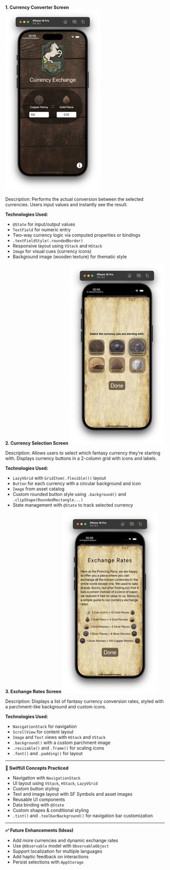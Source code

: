 **1. Currency Converter Screen**
<img src="https://github.com/Bardashevsky/LOTRConverter/blob/main/1.png?raw=true" width="300"/>

Description:
Performs the actual conversion between the selected currencies. Users input values and instantly see the result.

**Technologies Used:**

- `@State` for input/output values  
- `TextField` for numeric entry  
- Two-way currency logic via computed properties or bindings  
- `.textFieldStyle(.roundedBorder)`  
- Responsive layout using `VStack` and `HStack`  
- `Image` for visual cues (currency icons)  
- Background image (wooden texture) for thematic style

**2. Currency Selection Screen**
<img src="https://github.com/Bardashevsky/LOTRConverter/blob/main/2.png?raw=true" width="300"/>

Description:
Allows users to select which fantasy currency they’re starting with. Displays currency buttons in a 2-column grid with icons and labels.

**Technologies Used:**

- `LazyVGrid` with `GridItem(.flexible())` layout  
- `Button` for each currency with a circular background and icon  
- `Image` from asset catalog  
- Custom rounded button style using `.background()` and `.clipShape(RoundedRectangle...)`  
- State management with `@State` to track selected currency

**3. Exchange Rates Screen**
<img src="https://github.com/Bardashevsky/LOTRConverter/blob/main/3.png?raw=true" width="300"/>

Description:
Displays a list of fantasy currency conversion rates, styled with a parchment-like background and custom icons.

**Technologies Used:**

- `NavigationStack` for navigation  
- `ScrollView` for content layout  
- `Image` and `Text` views with `HStack` and `VStack`  
- `.background()` with a custom parchment image  
- `.resizable()` and `.frame()` for scaling icons  
- `.font()` and `.padding()` for layout  

---

**🔧 SwiftUI Concepts Practiced**

- Navigation with `NavigationStack`  
- UI layout using `VStack`, `HStack`, `LazyVGrid`  
- Custom button styling  
- Text and image layout with SF Symbols and asset images  
- Reusable UI components  
- Data binding with `@State`  
- Custom shapes & conditional styling  
- `.tint()` and `.toolbarBackground()` for navigation bar customization  

---

**✅ Future Enhancements (Ideas)**

- Add more currencies and dynamic exchange rates  
- Use `@Observable` model with `ObservableObject`  
- Support localization for multiple languages  
- Add haptic feedback on interactions  
- Persist selections with `AppStorage`  

